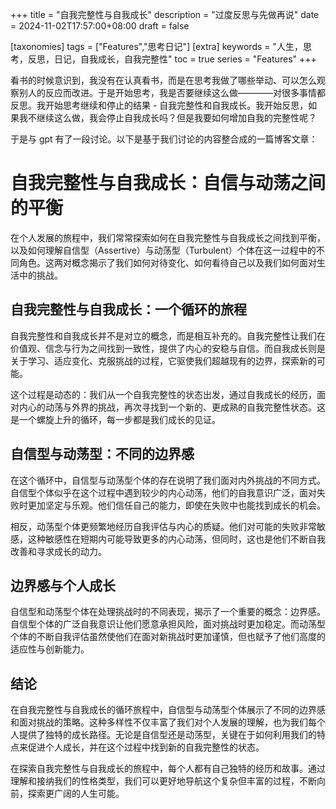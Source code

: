+++
title = "自我完整性与自我成长"
description = "过度反思与先做再说"
date = 2024-11-02T17:57:00+08:00
draft = false

[taxonomies]
tags = ["Features","思考日记"]
[extra]
keywords = "人生，思考，反思，日记，自我成长，自我完整性"
toc = true
series = "Features"
+++

看书的时候意识到，我没有在认真看书，而是在思考我做了哪些举动、可以怎么观察别人的反应而改进。于是开始思考，我是否要继续这么做————对很多事情都反思。我开始思考继续和停止的结果 - 自我完整性和自我成长。我开始反思，如果我不继续这么做，我会停止自我成长吗？但是我要如何增加自我的完整性呢？

于是与 gpt 有了一段讨论。以下是基于我们讨论的内容整合成的一篇博客文章：

<!-- more -->

# 自我完整性与自我成长：自信与动荡之间的平衡

在个人发展的旅程中，我们常常探索如何在自我完整性与自我成长之间找到平衡，以及如何理解自信型（Assertive）与动荡型（Turbulent）个体在这一过程中的不同角色。这两对概念揭示了我们如何对待变化、如何看待自己以及我们如何面对生活中的挑战。

## 自我完整性与自我成长：一个循环的旅程

自我完整性和自我成长并不是对立的概念，而是相互补充的。自我完整性让我们在价值观、信念与行为之间找到一致性，提供了内心的安稳与自信。而自我成长则是关于学习、适应变化、克服挑战的过程，它驱使我们超越现有的边界，探索新的可能。

这个过程是动态的：我们从一个自我完整性的状态出发，通过自我成长的经历，面对内心的动荡与外界的挑战，再次寻找到一个新的、更成熟的自我完整性状态。这是一个螺旋上升的循环，每一步都是我们成长的见证。

## 自信型与动荡型：不同的边界感

在这个循环中，自信型与动荡型个体的存在说明了我们面对内外挑战的不同方式。自信型个体似乎在这个过程中遇到较少的内心动荡，他们的自我意识广泛，面对失败时更加坚定与乐观。他们信任自己的能力，即使在失败中也能找到成长的机会。

相反，动荡型个体更频繁地经历自我评估与内心的质疑。他们对可能的失败非常敏感，这种敏感性在短期内可能导致更多的内心动荡，但同时，这也是他们不断自我改善和寻求成长的动力。

## 边界感与个人成长

自信型和动荡型个体在处理挑战时的不同表现，揭示了一个重要的概念：边界感。自信型个体的广泛自我意识让他们愿意承担风险，面对挑战时更加稳定。而动荡型个体的不断自我评估虽然使他们在面对新挑战时更加谨慎，但也赋予了他们高度的适应性与创新能力。

## 结论

在自我完整性与自我成长的循环旅程中，自信型与动荡型个体展示了不同的边界感和面对挑战的策略。这种多样性不仅丰富了我们对个人发展的理解，也为我们每个人提供了独特的成长路径。无论是自信型还是动荡型，关键在于如何利用我们的特点来促进个人成长，并在这个过程中找到新的自我完整性的状态。

在探索自我完整性与自我成长的旅程中，每个人都有自己独特的经历和故事。通过理解和接纳我们的性格类型，我们可以更好地导航这个复杂但丰富的过程，不断向前，探索更广阔的人生可能。